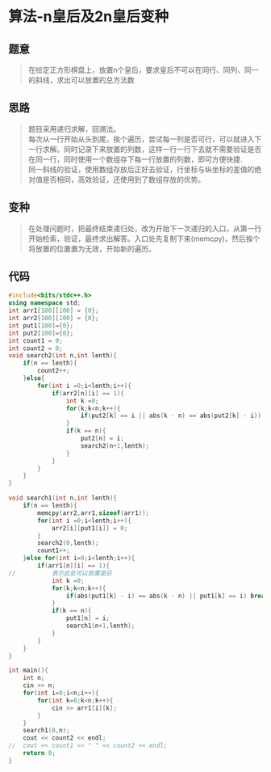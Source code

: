 # 算法-n皇后及2n皇后变种

## 题意

> 在给定正方形棋盘上，放置n个皇后，要求皇后不可以在同行、同列、同一的斜线，求出可以放置的总方法数

## 思路

> 题目采用递归求解，回溯法。  
> 每次从一行开始从头到尾，挨个遍历，尝试每一列是否可行，可以就进入下一行求解。同时记录下来放置的列数，这样一行一行下去就不需要验证是否在同一行，同时使用一个数组存下每一行放置的列数，即可方便快捷.  
> 同一斜线的验证，使用数组存放后正好去验证，行坐标与纵坐标的差值的绝对值是否相同，高效验证，还使用到了数组存放的优势。

## 变种

> 在处理问题时，把最终结束递归处，改为开始下一次递归的入口，从第一行开始检索，验证，最终求出解答。入口处先复制下来(memcpy)，然后挨个将放置的位置置为无效，开始新的遍历。

## 代码

```C++
#include<bits/stdc++.h>
using namespace std;
int arr1[100][100] = {0};
int arr2[100][100] = {0};
int put1[100]={0}; 
int put2[100]={0}; 
int count1 = 0;
int count2 = 0;
void search2(int n,int lenth){
	if(n == lenth){
		count2++;
	}else{
		for(int i =0;i<lenth;i++){
			if(arr2[n][i] == 1){
				int k =0;
				for(k;k<n;k++){
					if(put2[k] == i || abs(k - n) == abs(put2[k] - i)) break;
				}
				if(k == n){
					put2[n] = i;
					search2(n+1,lenth);
				}
			}
		}
	}
}

void search1(int n,int lenth){
	if(n == lenth){
		memcpy(arr2,arr1,sizeof(arr1));
		for(int i =0;i<lenth;i++){
			arr2[i][put1[i]] = 0;
		}
		search2(0,lenth);
		count1++;
	}else for(int i=0;i<lenth;i++){
		if(arr1[n][i] == 1){
//			表示此处可以放置皇后
			int k =0;
			for(k;k<n;k++){
				if(abs(put1[k] - i) == abs(k - n) || put1[k] == i) break;
			}
			if(k == n){
				put1[n] = i;
				search1(n+1,lenth);
			}
		}
	}
}

int main(){
	int n;
	cin >> n;
	for(int i=0;i<n;i++){
		for(int k=0;k<n;k++){
			cin >> arr1[i][k];
		}
	}
	search1(0,n);
	cout << count2 << endl;
//	cout << count1 << " " << count2 << endl;
	return 0;
}
```